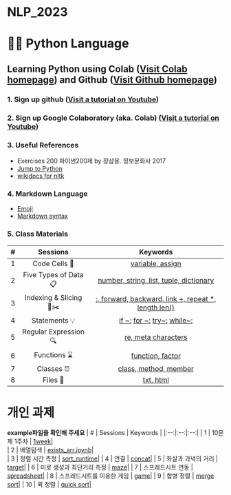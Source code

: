 # NLP_2023

# 🐹🍦 **Python Language**

## **Learning Python** using **Colab** ([Visit Colab homepage](https://colab.research.google.com/?utm_source=scs-index)) and **Github** ([Visit Github homepage](https://github.com/))

### **1. Sign up github** ([Visit a tutorial on Youtube](https://www.youtube.com/watch?v=c-NikCpec7U))
### **2. Sign up Google Colaboratory** (aka. Colab) ([Visit a tutorial on Youtube](https://www.youtube.com/watch?v=2X_EU18OeYM))

### **3. Useful References**
- Exercises 200 파이썬200제 by 장삼용. 정보문화사 2017
- [Jump to Python](https://wikidocs.net/book/1)
- [wikidocs for nltk](https://wikidocs.net/21667)

### **4. Markdown Language**
* [Emoji](https://gist.github.com/rxaviers/7360908)
* [Markdown syntax](https://www.markdownguide.org/basic-syntax/)

### **5. Class Materials**
| # | Sessions | Keywords |
|:--:|:--:|:--:|
| 1 | Code Cells 🐾 | [variable, assign](https://github.com/ms624atyale/NLP_2023/blob/main/1_CodeCells_Basic_.ipynb)|  
| 2 | Five Types of Data 📋 | [number, string, list, tuple, dictionary](with_me/1_CodeCells_Basic.ipynb)|  
| 3 | Indexing & Slicing 📌✂️ | [:, forward, backward, link +, repeat *, length len()](with_me/3_Indexing_Slicing.ipynb)|
| 4 | Statements 💡 | [if ~:](with_me/4_1_IfStatement.ipynb) [ for ~:](with_me/4_2_ForStatement.ipynb) [try~:](with_me/4_3_tryExceptElse_Statement.ipynb) [while~:](with_me/4_4_WhileStatementwContinueBreak.ipynb)|
| 5 | Regular Expression 🔍 | [re, meta characters](with_me/5_RegularExpression.ipynb)|
| 6 | Functions ⌛ | [function, factor](with_me/6_DefiningFunctions.ipynb)|  
| 7 | Classes ⏰ | [class, method, member](with_me/7_Class_Method_Member_Object.ipynb)|  
| 8 | Files 💾 | [txt, html](with_me/8_ReadTxtFilesImportingfrom_html.ipynb) 


# 개인 과제
**example파일을 확인해 주세요**
| # | Sessions | Keywords |
|:--:|:--:|:--:|
| 1 | 10문제 1주차 | [1week](example/1week.ipynb)|  
| 2 | 배열탐색 | [exists_arr.ipynb](example/exists_arr.ipynb)|  
| 3 | 정렬 시간 측정 | [sort_runtime](example/sort_runtime.ipynb)|
| 4 | 연결 | [concat](example/concat.ipynb)|
| 5 | 화살과 과녁의 거리 | [target](example/target.ipynb)|
| 6 | 미로 생성과 최단거리 측정 | [maze](example/maze_runner.ipynb)|
| 7 | 스프레드시트 연동 | [spreadsheet](example/spreadsheets1.ipynb)|
| 8 | 스프레드시트를 이용한 게임 | [game](example/spreadsheet2.ipynb)|
| 9 | 합병 정렬 | [merge sort](example/merge_sort.ipynb)|
| 10 | 퀵 정렬 | [quick sort](example/quicksort.ipynb)|

